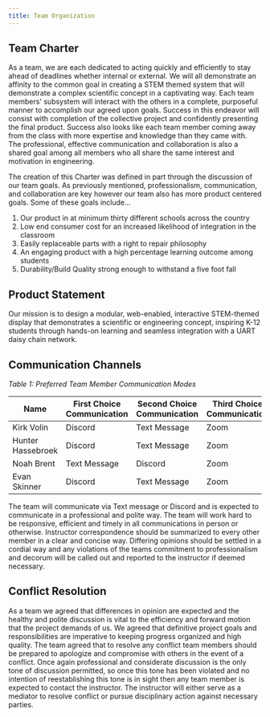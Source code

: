 ```yaml
---
title: Team Organization
---
```


## Team Charter

As a team, we are each dedicated to acting quickly and efficiently to stay ahead of deadlines whether internal
or external. We will all demonstrate an affinity to the common goal in creating a STEM themed system that will 
demonstrate a complex scientific concept in a captivating way. Each team members' subsystem will interact with 
the others in a complete, purposeful manner to accomplish our agreed upon goals. Success in this endeavor will consist with completion of the collective project and confidently presenting the final product. Success also looks like each team member coming away from the class with more expertise and knowledge than they came with. The professional, effective communication and collaboration is also a shared goal among all members who all share the same interest and motivation in engineering.

The creation of this Charter was defined in part through the discussion of our team goals. As previously mentioned, professionalism, communication, and collaboration are key however our team also has more product centered goals. Some of these goals include...

1. Our product in at minimum thirty different schools across the country
2. Low end consumer cost for an increased likelihood of integration in the classroom
3. Easily replaceable parts with a right to repair philosophy
4. An engaging product with a high percentage learning outcome among students
5. Durability/Build Quality strong enough to withstand a five foot fall

## Product Statement

Our mission is to design a modular, web-enabled, interactive STEM-themed display that demonstrates a 
scientific or engineering concept, inspiring K-12 students through hands-on learning and seamless 
integration with a UART daisy chain network.

## Communication Channels

_Table 1: Preferred Team Member Communication Modes_

| Name      | First Choice Communication | Second Choice Communication | Third Choice Communication |
|-----------|-----------------------------|-----------------------------|----------------------------|
| Kirk Volin  |         Discord     |          Text Message     |        Zoom    |
| Hunter Hassebroek|    Discord     | Text Message     |     Zoom | 
| Noah Brent  |     Text Message     |     Discord     |     Zoom     |
| Evan Skinner  |  Discord  |    Text Message    |      Zoom       |

The team will communicate via Text message or Discord and is expected to communicate in a professional 
and polite way. The team will work hard to be responsive, efficient and timely in all communications 
in person or otherwise. Instructor correspondence should be summarized to every other member in a 
clear and concise way. Differing opinions should be settled in a cordial way and any violations of the 
teams commitment to professionalism and decorum will be called out and reported to the instructor if 
deemed necessary.


## Conflict Resolution

As a team we agreed that differences in opinion are expected and the healthy and polite discussion is vital 
to the efficiency and forward motion that the project demands of us. We agreed that definitive project goals 
and responsibilities are imperative to keeping progress organized and high quality. The team agreed that to 
resolve any conflict team members should be prepared to apologize and compromise with others in the event of 
a conflict. Once again professional and considerate discussion is the only tone of discussion permitted, so 
once this tone has been violated and no intention of reestablishing this tone is in sight then any team member 
is expected to contact the instructor. The instructor will either serve as a mediator to resolve conflict or 
pursue disciplinary action against necessary parties.


